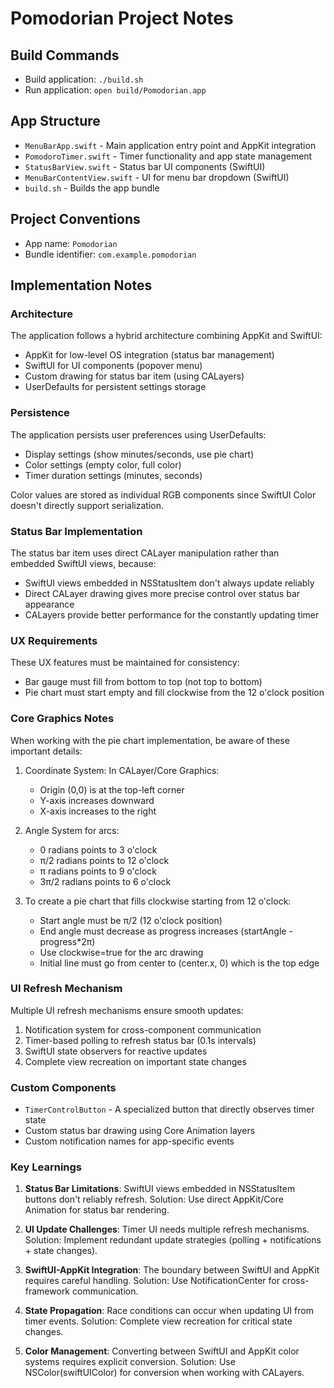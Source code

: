 # Pomodorian Project Notes

## Build Commands

- Build application: `./build.sh`
- Run application: `open build/Pomodorian.app`

## App Structure

- `MenuBarApp.swift` - Main application entry point and AppKit integration
- `PomodoroTimer.swift` - Timer functionality and app state management
- `StatusBarView.swift` - Status bar UI components (SwiftUI)
- `MenuBarContentView.swift` - UI for menu bar dropdown (SwiftUI)
- `build.sh` - Builds the app bundle

## Project Conventions

- App name: `Pomodorian`
- Bundle identifier: `com.example.pomodorian`

## Implementation Notes

### Architecture

The application follows a hybrid architecture combining AppKit and SwiftUI:
- AppKit for low-level OS integration (status bar management)
- SwiftUI for UI components (popover menu)
- Custom drawing for status bar item (using CALayers)
- UserDefaults for persistent settings storage

### Persistence

The application persists user preferences using UserDefaults:
- Display settings (show minutes/seconds, use pie chart)
- Color settings (empty color, full color)
- Timer duration settings (minutes, seconds)

Color values are stored as individual RGB components since SwiftUI Color doesn't directly support serialization.

### Status Bar Implementation

The status bar item uses direct CALayer manipulation rather than embedded SwiftUI views, because:
- SwiftUI views embedded in NSStatusItem don't always update reliably
- Direct CALayer drawing gives more precise control over status bar appearance
- CALayers provide better performance for the constantly updating timer

### UX Requirements

These UX features must be maintained for consistency:
- Bar gauge must fill from bottom to top (not top to bottom)
- Pie chart must start empty and fill clockwise from the 12 o'clock position

### Core Graphics Notes

When working with the pie chart implementation, be aware of these important details:

1. Coordinate System: In CALayer/Core Graphics:
   - Origin (0,0) is at the top-left corner
   - Y-axis increases downward
   - X-axis increases to the right

2. Angle System for arcs:
   - 0 radians points to 3 o'clock
   - π/2 radians points to 12 o'clock
   - π radians points to 9 o'clock
   - 3π/2 radians points to 6 o'clock

3. To create a pie chart that fills clockwise starting from 12 o'clock:
   - Start angle must be π/2 (12 o'clock position)
   - End angle must decrease as progress increases (startAngle - progress*2π)
   - Use clockwise=true for the arc drawing
   - Initial line must go from center to (center.x, 0) which is the top edge

### UI Refresh Mechanism

Multiple UI refresh mechanisms ensure smooth updates:
1. Notification system for cross-component communication
2. Timer-based polling to refresh status bar (0.1s intervals)
3. SwiftUI state observers for reactive updates
4. Complete view recreation on important state changes

### Custom Components

- `TimerControlButton` - A specialized button that directly observes timer state
- Custom status bar drawing using Core Animation layers
- Custom notification names for app-specific events

### Key Learnings

1. **Status Bar Limitations**: SwiftUI views embedded in NSStatusItem buttons don't reliably refresh.
   Solution: Use direct AppKit/Core Animation for status bar rendering.

2. **UI Update Challenges**: Timer UI needs multiple refresh mechanisms.
   Solution: Implement redundant update strategies (polling + notifications + state changes).

3. **SwiftUI-AppKit Integration**: The boundary between SwiftUI and AppKit requires careful handling.
   Solution: Use NotificationCenter for cross-framework communication.

4. **State Propagation**: Race conditions can occur when updating UI from timer events.
   Solution: Complete view recreation for critical state changes.

5. **Color Management**: Converting between SwiftUI and AppKit color systems requires explicit conversion.
   Solution: Use NSColor(swiftUIColor) for conversion when working with CALayers.